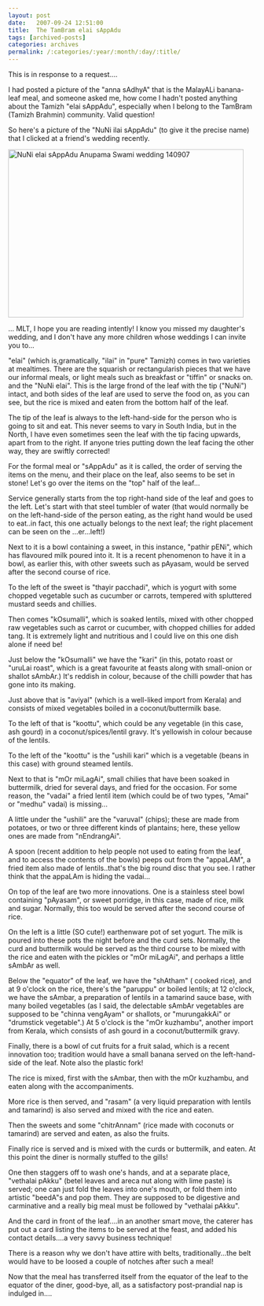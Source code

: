 ```yaml
---
layout: post
date:	2007-09-24 12:51:00
title:  The TamBram elai sAppAdu
tags: [archived-posts]
categories: archives
permalink: /:categories/:year/:month/:day/:title/
---
```

This is in response to a request....


I had posted a picture of the "anna sAdhyA" that is the MalayALi banana-leaf meal, and someone asked me, how come I hadn't posted anything about the Tamizh "elai sAppAdu", especially when I belong to the TamBram (Tamizh Brahmin) community. Valid question!

So here's a picture of the "NuNi ilai sAppAdu" (to give it the precise name) that I clicked at a friend's wedding recently.


<a href="http://www.flickr.com/photos/11363665@N07/1431905772/" title="Photo Sharing"><img src="http://farm2.static.flickr.com/1072/1431905772_3111157aa2_o.jpg" width="479" height="342" alt="NuNi elai sAppAdu Anupama Swami wedding 140907" /></a>


<lj-cut text="Now for the details">

... MLT, I hope you are reading intently! I know you missed my daughter's wedding, and I don't have any more children whose weddings I can invite you to...


"elai" (which is,gramatically, "ilai" in "pure" Tamizh) comes in two varieties at mealtimes. There are the squarish or rectangularish pieces that we have our informal meals, or light meals such as breakfast or "tiffin" or snacks on. and the "NuNi elai". This is the large frond of the leaf with the tip ("NuNi") intact, and both sides of the leaf are used to serve the food on, as you can see, but the rice is mixed and eaten from the bottom half of the leaf.

The tip of the leaf is always to the left-hand-side for the person who is going to sit and eat. This never seems to vary in South India, but in the North, I have even sometimes seen the leaf with the tip facing upwards, apart from to the right. If anyone tries putting down the leaf facing the other way, they are swiftly corrected!

For the formal meal or "sAppAdu" as it is called, the order of serving the items on the menu, and their place on the leaf, also seems to be set in stone! Let's go over the items on the "top" half of the leaf...

Service generally starts from the top right-hand side of the leaf and goes to the left. Let's start with that steel tumbler of water (that would normally be on the left-hand-side of the person eating, as the right hand would be used to eat..in fact, this one actually belongs to the next leaf; the right placement can be seen on the ...er...left!) 

Next to it is a bowl containing a sweet, in this instance, "pathir pENi", which has flavoured milk poured into it. It is a recent phenomenon to have it in a bowl, as earlier this, with other sweets such as pAyasam, would be served after the second course of rice. 

To the left of the sweet is "thayir pacchadi", which is yogurt with some chopped vegetable such as cucumber or carrots, tempered with spluttered mustard seeds and chillies.

Then comes "kOsumalli", which is soaked lentils, mixed with other chopped raw vegetables such as carrot or cucumber, with chopped chillies for added tang. It is extremely light and nutritious and I could live on this one dish alone if need be!

Just below the "kOsumalli" we have the "kari" (in this, potato roast or "uruLai roast", which is a great favourite at feasts along with small-onion or shallot sAmbAr.) It's reddish in colour, because of the chilli powder that has gone into its making.

Just above that is "aviyal"  (which is a well-liked import from Kerala) and consists of mixed vegetables boiled in a coconut/buttermilk base.

To the left of that is "koottu", which could be any vegetable (in this case, ash gourd) in a coconut/spices/lentil gravy. It's yellowish in colour because of the lentils.

To the left of the "koottu" is the "ushili kari" which is a vegetable (beans in this case) with ground steamed lentils.

Next to that is "mOr miLagAi", small chilies that have been soaked in buttermilk, dried for several days, and fried for the occasion. For some reason, the "vadai" a fried lentil item (which could be of two types, "Amai" or "medhu" vadai) is missing...



A little under the "ushili" are the "varuval" (chips); these are made from potatoes, or two or three different kinds of plantains; here, these yellow ones are made from "nEndrangAi".

A spoon (recent addition to help people not used to eating from the leaf, and to access the contents of the bowls) peeps out from the "appaLAM", a fried item also made of lentils..that's the big round disc that you see. I rather think that the appaLAm is hiding the vadai...

On top of the leaf are two more innovations. One is a stainless steel bowl containing "pAyasam", or sweet porridge, in this case, made of rice, milk and sugar. Normally, this too would be served after the second course of rice.

On the left is a little (SO cute!) earthenware pot of set yogurt. The milk is poured into these pots the night before and the curd sets. Normally, the curd and buttermilk would be served as the third course to be mixed with the rice and eaten with the pickles or "mOr miLagAi", and perhaps a little sAmbAr as well.

Below the "equator" of the leaf, we have the "shAtham" ( cooked rice), and at 9 o'clock on the rice, there's the "paruppu" or boiled lentils; at 12 o'clock, we have the sAmbar, a preparation of lentils in a tamarind sauce base, with many boiled vegetables (as I said, the delectable sAmbAr vegetables are supposed to be "chinna vengAyam" or shallots, or "murungakkAi" or "drumstick vegetable".) At 5 o'clock is the "mOr kuzhambu", another import from Kerala, which  consists of ash gourd in a coconut/buttermilk gravy.

Finally, there is a bowl of cut fruits for a fruit salad, which is a recent innovation too; tradition would have a small banana served on the left-hand-side of the leaf. Note also the plastic fork!

The rice is mixed, first with the sAmbar, then with the mOr kuzhambu, and eaten along with the accompaniments. 

More rice is then served, and "rasam"  (a very liquid preparation with lentils and tamarind) is also served and mixed with the rice and eaten.

Then the sweets and some "chitrAnnam" (rice made with coconuts or tamarind) are served and eaten, as also the fruits.

Finally rice is served and is mixed with the curds or buttermilk, and eaten. At this point the diner is normally stuffed to the gills! 

One then staggers off to wash one's hands, and at a separate place, "vethalai pAkku" (betel leaves and areca nut along with lime paste) is served; one can just fold the leaves into one's mouth, or fold them into artistic "beedA"s and pop them. They are supposed to be digestive and carminative and a really big meal must be followed by "vethalai pAkku". 


And the card in front of the leaf....in an another smart move, the caterer has put out a card listing the items to be served at the feast, and added his contact details....a very savvy business technique!

There is a reason why we don't have attire with belts, traditionally...the belt would have to be loosed a couple of notches after such a meal!


</lj-cut>

Now that the meal has transferred itself from the equator of the leaf to the equator of the diner, good-bye, all, as a satisfactory post-prandial nap is indulged in....
